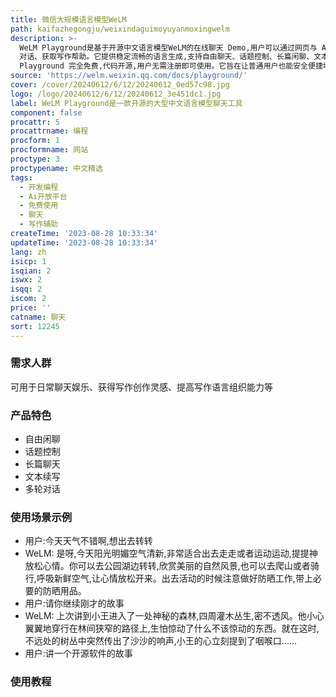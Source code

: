 ```yaml
---
title: 微信大规模语言模型WeLM
path: kaifazhegongju/weixindaguimoyuyanmoxingwelm
description: >-
  WeLM Playground是基于开源中文语言模型WeLM的在线聊天 Demo,用户可以通过网页与 AI
  对话、获取写作帮助。它提供稳定流畅的语言生成,支持自由聊天、话题控制、长篇闲聊、文本续写等功能。作为 Anthropic 公司开源的大模型之一,WeLM
  Playground 完全免费,代码开源,用户无需注册即可使用。它旨在让普通用户也能安全便捷地体验 LLM 对话带来的便利。
source: 'https://welm.weixin.qq.com/docs/playground/'
cover: /cover/20240612/6/12/20240612_0ed57c98.jpg
logo: /logo/20240612/6/12/20240612_3e451dc1.jpg
label: WeLM Playground是一款开源的大型中文语言模型聊天工具
component: false
procattr: 5
procattrname: 编程
procform: 1
procformname: 网站
proctype: 3
proctypename: 中文精选
tags:
  - 开发编程
  - Ai开放平台
  - 免费使用
  - 聊天
  - 写作辅助
createTime: '2023-08-28 10:33:34'
updateTime: '2023-08-28 10:33:34'
lang: zh
isicp: 1
isqian: 2
iswx: 2
isqq: 2
iscom: 2
price: ''
catname: 聊天
sort: 12245
---
```




### 需求人群
可用于日常聊天娱乐、获得写作创作灵感、提高写作语言组织能力等

### 产品特色
- 自由闲聊
- 话题控制
- 长篇聊天
- 文本续写
- 多轮对话

### 使用场景示例
- 用户:今天天气不错啊,想出去转转
- WeLM: 是呀,今天阳光明媚空气清新,非常适合出去走走或者运动运动,提提神放松心情。你可以去公园湖边转转,欣赏美丽的自然风景,也可以去爬山或者骑行,呼吸新鲜空气,让心情放松开来。出去活动的时候注意做好防晒工作,带上必要的防晒用品。
- 用户:请你继续刚才的故事
- WeLM: 上次讲到小王进入了一处神秘的森林,四周灌木丛生,密不透风。他小心翼翼地穿行在林间狭窄的路径上,生怕惊动了什么不该惊动的东西。就在这时,不远处的树丛中突然传出了沙沙的响声,小王的心立刻提到了咽喉口......
- 用户:讲一个开源软件的故事

### 使用教程


  
